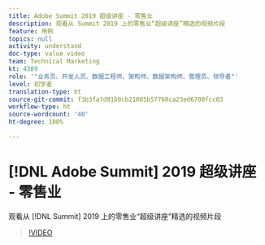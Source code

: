 ```yaml
---
title: Adobe Summit 2019 超级讲座 - 零售业
description: 观看从 Summit 2019 上的零售业“超级讲座”精选的视频片段
feature: 用例
topics: null
activity: understand
doc-type: value video
team: Technical Marketing
kt: 4389
role: '"业务员、开发人员、数据工程师、架构师、数据架构师、管理员、领导者"'
level: 初学者
translation-type: ht
source-git-commit: f3b3fa7d91b0cb21005b57768ca23ed6700fcc03
workflow-type: ht
source-wordcount: '40'
ht-degree: 100%

---
```



# [!DNL Adobe Summit] 2019 超级讲座 - 零售业

观看从 [!DNL Summit] 2019 上的零售业“超级讲座”精选的视频片段

>[!VIDEO](https://video.tv.adobe.com/v/30549/?quality=12)
